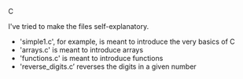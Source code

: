 C 

I've tried to make the files self-explanatory. 
- 'simple1.c', for example, is meant to introduce the very basics of C 
- 'arrays.c' is meant to introduce arrays
- 'functions.c' is meant to introduce functions 
- 'reverse_digits.c’ reverses the digits in a given number
